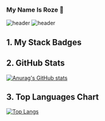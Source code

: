 ### My Name Is Roze 👋

<!--
**wonder0128/wonder0128** is a ✨ _special_ ✨ repository because its `README.md` (this file) appears on your GitHub profile.

Here are some ideas to get you started:

- 🔭 I’m currently working on ...
- 🌱 I’m currently learning ...
- 👯 I’m looking to collaborate on ...
- 🤔 I’m looking for help with ...
- 💬 Ask me about ...
- 📫 How to reach me: ...
- 😄 Pronouns: ...
- ⚡ Fun fact: ...
-->

![header](https://capsule-render.vercel.app/api?type=waving&color=gradient&height=100&section=header)
![header](https://capsule-render.vercel.app/api?type=transparent&section=header&text=My%20dream%20is-nl-to%20be%20a-nl-Shining%20Developer&fontSize=30)

## 1. My Stack Badges
## 2. GitHub Stats
[![Anurag's GitHub stats](https://github-readme-stats.vercel.app/api?username=wonder0128)](https://github.com/anuraghazra/github-readme-stats)
## 3. Top Languages Chart
[![Top Langs](https://github-readme-stats.vercel.app/api/top-langs/?username=wonder0128&layout=compact&bg_color=45,F8CDDA,1D2B64&title_color=ffffff&text_color=ffffff)](https://github.com/anuraghazra/github-readme-stats)
